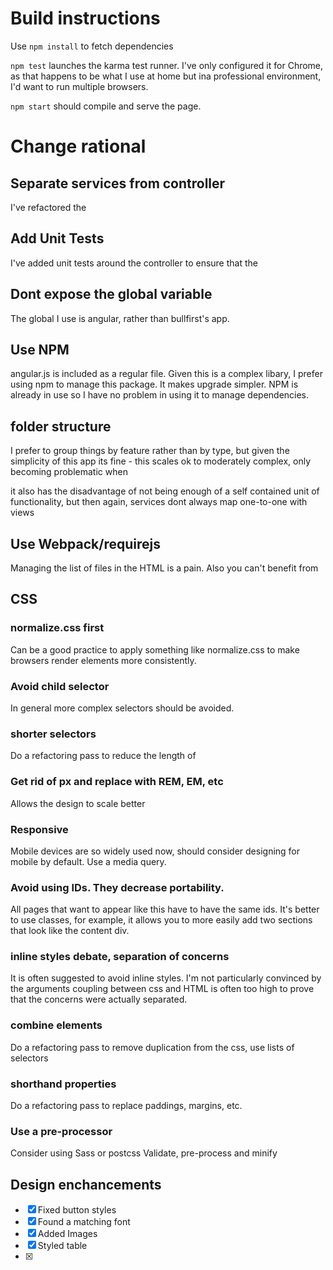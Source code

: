 # Build instructions

Use `npm install` to fetch dependencies

`npm test` launches the karma test runner. I've only configured it for Chrome, as that happens to be what I use at home 
but ina professional environment, I'd want to run multiple browsers. 

`npm start` should compile and serve the page. 

# Change rational

## Separate services from controller
I've refactored the

## Add Unit Tests
I've added unit tests around the controller to ensure that the 

## Dont expose the global variable
The global I use is angular, rather than bullfirst's app.

## Use NPM
angular.js is included as a regular file. Given this is a complex libary, I prefer using npm to 
manage this package. It makes upgrade simpler. 
NPM is already in use so I have no problem in using it to manage dependencies. 

## folder structure
I prefer to group things by feature rather than by type, but given the simplicity of this app its fine - 
this scales ok to moderately complex, only becoming problematic when 

it also has the disadvantage of not being enough of a self contained unit of functionality, but then again, services 
dont always map one-to-one with views

## Use Webpack/requirejs

Managing the list of files in the HTML is a pain. Also you can't benefit from 

## CSS

### normalize.css first

Can be a good practice to apply something like normalize.css to make browsers render elements more consistently.

### Avoid child selector
In general more complex selectors should be avoided.

### shorter selectors
Do a refactoring pass to reduce the length of 

### Get rid of px and replace with REM, EM, etc 
Allows the design to scale better

### Responsive
Mobile devices are so widely used now, should consider designing for mobile by default. Use a media query.

### Avoid using IDs. They decrease portability.
All pages that want to appear like this have to have the same ids. It's better to use classes, for example, it allows 
you to more easily add two sections that look like the content div. 

### inline styles debate, separation of concerns
It is often suggested to avoid inline styles. I'm not particularly convinced by the arguments coupling between css and 
HTML is often too high to prove that the concerns were actually separated.

### combine elements
Do a refactoring pass to remove duplication from the css, use lists of selectors

### shorthand properties
Do a refactoring pass to replace paddings, margins, etc.

### Use a pre-processor
Consider using Sass or postcss
Validate, pre-process and minify


## Design enchancements
- [x] Fixed button styles
- [x] Found a matching font 
- [x] Added Images
- [x] Styled table
- [x] 
